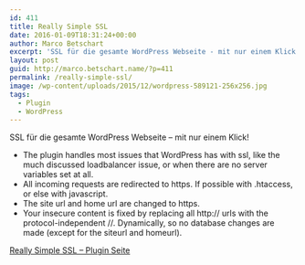 ```yaml
---
id: 411
title: Really Simple SSL
date: 2016-01-09T18:31:24+00:00
author: Marco Betschart
excerpt: 'SSL für die gesamte WordPress Webseite - mit nur einem Klick!'
layout: post
guid: http://marco.betschart.name/?p=411
permalink: /really-simple-ssl/
image: /wp-content/uploads/2015/12/wordpress-589121-256x256.jpg
tags:
  - Plugin
  - WordPress
---
```

SSL für die gesamte WordPress Webseite &#8211; mit nur einem Klick!

  * The plugin handles most issues that WordPress has with ssl, like the much discussed loadbalancer issue, or when there are no server variables set at all.
  * All incoming requests are redirected to https. If possible with .htaccess, or else with javascript.
  * The site url and home url are changed to https.
  * Your insecure content is fixed by replacing all http:// urls with the protocol-independent //. Dynamically, so no database changes are made (except for the siteurl and homeurl).

[Really Simple SSL &#8211; Plugin Seite](https://wordpress.org/plugins/really-simple-ssl/)